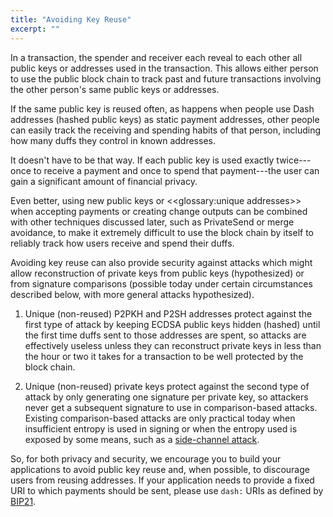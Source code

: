 ```yaml
---
title: "Avoiding Key Reuse"
excerpt: ""
---
```

In a transaction, the spender and receiver each reveal to each other all public keys or addresses used in the transaction. This allows either person to use the public block chain to track past and future transactions involving the other person's same public keys or addresses.

If the same public key is reused often, as happens when people use Dash addresses (hashed public keys) as static payment addresses, other people can easily track the receiving and spending habits of that person, including how many duffs they control in known addresses.

It doesn't have to be that way. If each public key is used exactly twice---once to receive a payment and once to spend that payment---the user can gain a significant amount of financial privacy.

Even better, using new public keys or <<glossary:unique addresses>> when accepting payments or creating change outputs can be combined with other techniques discussed later, such as PrivateSend or merge avoidance, to make it extremely difficult to use the block chain by itself to reliably track how users receive and spend their duffs.

Avoiding key reuse can also provide security against attacks which might allow reconstruction of private keys from public keys (hypothesized) or from signature comparisons (possible today under certain circumstances described below, with more general attacks hypothesized).

1. Unique (non-reused) P2PKH and P2SH addresses protect against the first type of attack by keeping ECDSA public keys hidden (hashed) until the first time duffs sent to those addresses are spent, so attacks are effectively useless unless they can reconstruct private keys in less than the hour or two it takes for a transaction to be well protected by the block chain.

2. Unique (non-reused) private keys protect against the second type of attack by only generating one signature per private key, so attackers never get a subsequent signature to use in comparison-based attacks. Existing comparison-based attacks are only practical today when insufficient entropy is used in signing or when the entropy used is exposed by some means, such as a [side-channel attack](https://en.wikipedia.org/wiki/Side_channel_attack).

So, for both privacy and security, we encourage you to build your applications to avoid public key reuse and, when possible, to discourage users from reusing addresses. If your application needs to provide a fixed URI to which payments should be sent, please use `dash:` URIs as defined by [BIP21](https://github.com/dashevo/bips/blob/master/bip-0021.mediawiki#general-format).
